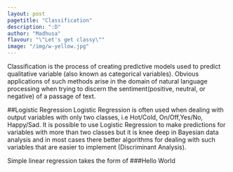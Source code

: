 ```yaml
---
layout: post 
pagetitle: "Classification"
description: ":D"
author: "Madhusa"
flavour: "\"Let's get classy\""
image: "/img/w-yellow.jpg"
---
```

<body>Classification is the process of creating predictive models used to predict qualitative variable (also known as categorical variables). Obvious applications of such methods arise in the domain of natural language processing when trying to discern the sentiment(positive, neutral, or negative) of a passage of text.</p>

##Logistic Regression
Logistic Regression is often used when dealing with output variables with only two classes, i.e Hot/Cold, On/Off,Yes/No, Happy/Sad. It is possible to use Logistic Regression to make predictions for variables with more than two classes but it is knee deep in Bayesian data analysis and in most cases there better algorithms for dealing with such variables that are easier to implement (Discriminant Analysis).

Simple linear regression takes the form of
###Hello World
</body>